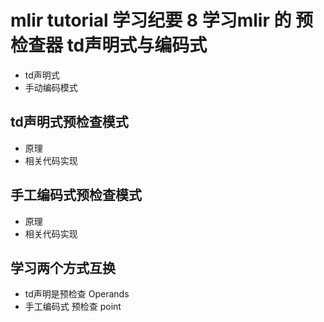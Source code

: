 # mlir tutorial 学习纪要 8 学习mlir 的 预检查器 td声明式与编码式
- td声明式
- 手动编码模式

## td声明式预检查模式
- 原理
- 相关代码实现

## 手工编码式预检查模式
- 原理
- 相关代码实现

## 学习两个方式互换
- td声明是预检查 Operands
- 手工编码式 预检查 point
